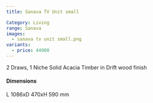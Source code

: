 ```yaml
---
title: Sanava TV Unit small

Category: Living
range: Sanava
images:
  - sanava tv unit small.png
variants:
  - price: 44900
---
```


2 Draws, 1 Niche
Solid Acacia Timber in Drift wood finish

#### Dimensions

L 1086xD 470xH 590 mm
